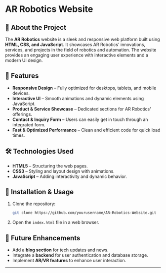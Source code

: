 # AR Robotics Website  

## 📌 About the Project  
The **AR Robotics** website is a sleek and responsive web platform built using **HTML, CSS, and JavaScript**. It showcases AR Robotics' innovations, services, and projects in the field of robotics and automation. The website provides an engaging user experience with interactive elements and a modern UI design.  

## 🚀 Features  
- **Responsive Design** – Fully optimized for desktops, tablets, and mobile devices.  
- **Interactive UI** – Smooth animations and dynamic elements using JavaScript.  
- **Product & Service Showcase** – Dedicated sections for AR Robotics' offerings.  
- **Contact & Inquiry Form** – Users can easily get in touch through an integrated form.  
- **Fast & Optimized Performance** – Clean and efficient code for quick load times.  

## 🛠️ Technologies Used  
- **HTML5** – Structuring the web pages.  
- **CSS3** – Styling and layout design with animations.  
- **JavaScript** – Adding interactivity and dynamic behavior.  

## 📂 Installation & Usage  
1. Clone the repository:  
   ```bash
   git clone https://github.com/yourusername/AR-Robotics-Website.git
   ```
2. Open the `index.html` file in a web browser.  

## 🎯 Future Enhancements  
- Add a **blog section** for tech updates and news.  
- Integrate a **backend** for user authentication and database storage.  
- Implement **AR/VR features** to enhance user interaction.  

---
